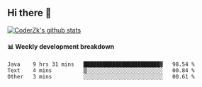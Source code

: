 ## Hi there 👋

[![CoderZk's github stats](https://github-readme-stats.vercel.app/api?username=zhoukuo123&show_icons=true&count_private=true)](https://github.com/anuraghazra/github-readme-stats)

#### :bar_chart: Weekly development breakdown

<!--START_SECTION:waka-->
```text
Java    9 hrs 31 mins   ████████████████████████▓   98.54 % 
Text    4 mins          ▒░░░░░░░░░░░░░░░░░░░░░░░░   00.84 % 
Other   3 mins          ░░░░░░░░░░░░░░░░░░░░░░░░░   00.61 % 
```
<!--END_SECTION:waka-->
